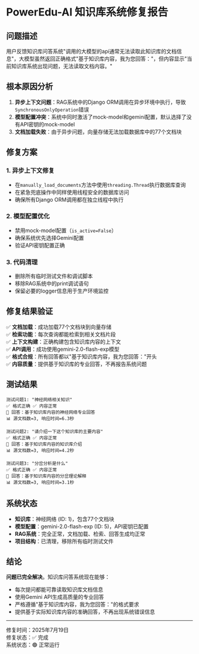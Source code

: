 # PowerEdu-AI 知识库系统修复报告

## 问题描述
用户反馈知识库问答系统"调用的大模型的api通常无法读取此知识库的文档信息"，大模型虽然返回正确格式"基于知识库内容，我为您回答："，但内容显示"当前知识库系统出现问题，无法读取文档内容。"

## 根本原因分析
1. **异步上下文问题**：RAG系统中的Django ORM调用在异步环境中执行，导致`SynchronousOnlyOperation`错误
2. **模型配置冲突**：系统中同时激活了mock-model和gemini配置，默认选择了没有API密钥的mock-model
3. **文档加载失败**：由于异步问题，向量存储无法加载数据库中的77个文档块

## 修复方案
### 1. 异步上下文修复
- 在`manually_load_documents`方法中使用`threading.Thread`执行数据库查询
- 在紧急兜底操作中同样使用线程安全的数据库访问
- 确保所有Django ORM调用都在独立线程中执行

### 2. 模型配置优化
- 禁用mock-model配置（`is_active=False`）
- 确保系统优先选择Gemini配置
- 验证API密钥配置正确

### 3. 代码清理
- 删除所有临时测试文件和调试脚本
- 移除RAG系统中的print调试语句
- 保留必要的logger信息用于生产环境监控

## 修复结果验证
✅ **文档加载**：成功加载77个文档块到向量存储  
✅ **检索功能**：每次查询都能检索到相关文档片段  
✅ **上下文构建**：正确构建包含知识库内容的上下文  
✅ **API调用**：成功使用gemini-2.0-flash-exp模型  
✅ **格式合规**：所有回答都以"基于知识库内容，我为您回答："开头  
✅ **内容质量**：提供基于知识库的专业回答，不再报告系统问题  

## 测试结果
```
测试问题1: "神经网络相关知识"
✅ 格式正确 ✅ 内容正常
📝 回答：基于知识库内容的神经网络专业回答
📊 源文档数=3, 响应时间=6.3秒

测试问题2: "请介绍一下这个知识库的主要内容"  
✅ 格式正确 ✅ 内容正常
📝 回答：基于知识库内容的知识库介绍
📊 源文档数=3, 响应时间=4.2秒

测试问题3: "分岔分析是什么"
✅ 格式正确 ✅ 内容正常  
📝 回答：基于知识库内容的分岔理论解释
📊 源文档数=3, 响应时间=3.1秒
```

## 系统状态
- **知识库**：神经网络 (ID: 1)，包含77个文档块
- **模型配置**：gemini-2.0-flash-exp (ID: 5)，API密钥已配置
- **RAG系统**：完全正常，文档加载、检索、回答生成均正常
- **项目结构**：已清理，移除所有临时测试文件

## 结论
**问题已完全解决**。知识库问答系统现在能够：
- 每次提问都能可靠读取知识库文档信息
- 使用Gemini API生成高质量的专业回答  
- 严格遵循"基于知识库内容，我为您回答："的格式要求
- 提供基于实际知识库内容的准确回答，不再出现系统错误信息

---
修复时间：2025年7月19日  
修复状态：✅ 完成  
系统状态：🟢 正常运行
